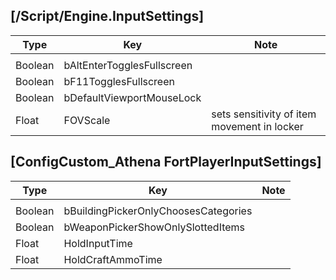 ## [/Script/Engine.InputSettings]
| Type | Key | Note |
| - | - | - |
| | | |
| Boolean | bAltEnterTogglesFullscreen | |
| Boolean | bF11TogglesFullscreen | |
| Boolean | bDefaultViewportMouseLock | |
| Float | FOVScale | sets sensitivity of item movement in locker |

## [ConfigCustom_Athena FortPlayerInputSettings]
| Type | Key | Note |
| - | - | - |
| | | |
| Boolean | bBuildingPickerOnlyChoosesCategories | |
| Boolean | bWeaponPickerShowOnlySlottedItems | |
| Float | HoldInputTime | |
| Float | HoldCraftAmmoTime | |
